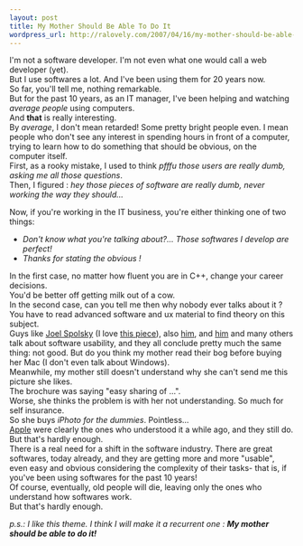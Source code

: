 ```yaml
--- 
layout: post
title: My Mother Should Be Able To Do It
wordpress_url: http://ralovely.com/2007/04/16/my-mother-should-be-able-to-do-it/
---
```

I'm not a software developer. I'm not even what one would call a web developer (yet).  
But I use softwares a lot. And I've been using them for 20 years now.  
So far, you'll tell me, nothing remarkable.  
But for the past 10 years, as an IT manager, I've been helping and watching _average people_ using computers.  
And **that** is really interesting.  
By _average_, I don't mean retarded! Some pretty bright people even. I mean people who don't see any interest in spending hours in front of a computer, trying to learn how to do something that should be obvious, on the computer itself.  
First, as a rooky mistake, I used to think _pfffu those users are really dumb, asking me all those questions_.  
Then, I figured : _hey those pieces of software are really dumb, never working the way they should..._

Now, if you're working in the IT business, you're either thinking one of two things:  
- _Don't know what you're talking about?... Those softwares I develop are perfect!_
- _Thanks for stating the obvious !_

In the first case, no matter how fluent you are in C++, change your career decisions.  
You'd be better off getting milk out of a cow.  
In the second case, can you tell me then why nobody ever talks about it ?  
You have to read advanced software and ux material to find theory on this subject.  
Guys like [Joel Spolsky](http://www.joelonsoftware.com/) (I love [this piece](http://www.joelonsoftware.com/uibook/chapters/fog0000000057.html)), also [him](http://www.asktog.com/), and [him](http://www.useit.com/) and many others talk about software usability, and they all conclude pretty much the same thing: not good. But do you think my mother read their bog before buying her Mac (I don't even talk about Windows).  
Meanwhile, my mother still doesn't understand why she can't send me this picture she likes.  
The brochure was saying "easy sharing of ...".  
Worse, she thinks the problem is with her not understanding. So much for self insurance.  
So she buys _iPhoto for the dummies_. Pointless...  
[Apple](http://www.youtube.com/watch?v=NgTW3R4FmHo) were clearly the ones who understood it a while ago, and they still do.  
But that's hardly enough.  
There is a real need for a shift in the software industry. There are great softwares, today already, and they are getting more and more "usable", even easy and obvious considering the complexity of their tasks- that is, if you've been using softwares for the past 10 years!  
Of course, eventually, old people will die, leaving only the ones who understand how softwares work.  
But that's hardly enough.

_p.s.: I like this theme. I think I will make it a recurrent one : **My mother should be able to do it!**_